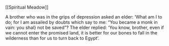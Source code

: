 [[Spiritual Meadow]]
 
A brother who was in the grips of depression asked an elder: ‘What am I to do; for I am assailed by doubts which say to me: “You became a monk in vain: you shal} not be saved”? The elder replied: ‘You know, brother, even if we cannot enter the promised land, it is better for our bones to fall in the wilderness than for us to turn back to Egypt’.
